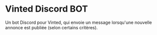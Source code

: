 # Vinted Discord BOT

Un bot Discord pour Vinted, qui envoie un message lorsqu'une nouvelle annonce est publiée (selon certains critères).
